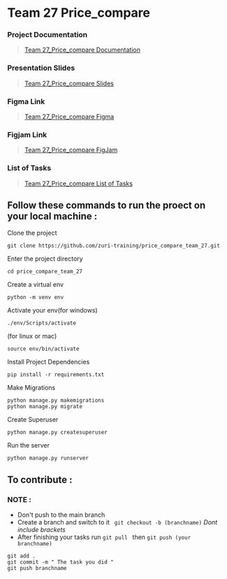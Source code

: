 # Team 27 Price_compare 

### Project Documentation
 > [Team 27_Price_compare Documentation](https://docs.google.com/document/d/1qCUDKd5Hb_DAtzi2BKYs_Svso_pp2-m57vPPuYOYh74/edit?usp=drivesdk)
 
### Presentation Slides
> [Team 27_Price_compare  Slides](https://www.figma.com/proto/BzsR8MmSXhHvMYbPWx9Q7b/Pricify?node-id=897%3A3499&scaling=contain&page-id=856%3A3905)

### Figma Link
> [Team 27_Price_compare  Figma ](https://www.figma.com/file/BzsR8MmSXhHvMYbPWx9Q7b/Price-Compare?node-id=2%3A3)

### Figjam Link
> [Team 27_Price_compare  FigJam](https://www.figma.com/file/HppxK2j0nylpMF2OPuQaMB/Pricify-Sketch)

### List of Tasks
> [Team 27_Price_compare List of Tasks](https://docs.google.com/spreadsheets/d/1VVzcnnJz0iOHUNQ_6cVq_wheTDTpOR9279F6vc6_mng/edit?usp=sharing)

## Follow these commands to run the proect on your local machine :

Clone the project 
```
git clone https://github.com/zuri-training/price_compare_team_27.git 
```

Enter the project directory 

```
cd price_compare_team_27
```

Create a virtual env

```
python -m venv env 
```

Activate your env(for windows)

```
./env/Scripts/activate 	 
```
(for linux or mac)

```
source env/bin/activate 
``` 

Install Project Dependencies

```
pip install -r requirements.txt
```

Make Migrations

```
python manage.py makemigrations
python manage.py migrate
```

Create Superuser

```
python manage.py createsuperuser
```

Run the server

```
python manage.py runserver
```

## To contribute :

### NOTE :

- Don't push to the main branch
- Create a branch and switch to it ` git checkout -b (branchname)` *Dont include brackets*
- After finishing your tasks run `git pull ` then `git push (your branchname)`

```
git add .
git commit -m " The task you did "
git push branchname 

```
